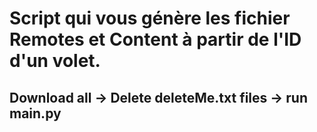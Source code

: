 # Script qui vous génère les fichier Remotes et Content à partir de l'ID d'un volet. 
## Download all -> Delete deleteMe.txt files -> run main.py
